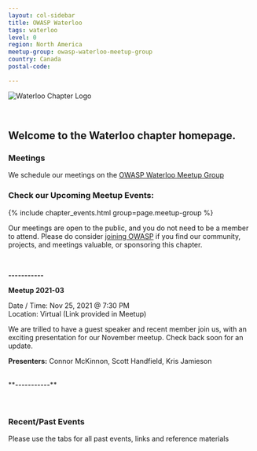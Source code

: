 ```yaml
---
layout: col-sidebar
title: OWASP Waterloo
tags: waterloo
level: 0
region: North America
meetup-group: owasp-waterloo-meetup-group
country: Canada
postal-code: 

---
```


![Waterloo Chapter Logo](assets/images/OWASP-waterloo-chapter.jpg)

<br>

Welcome to the Waterloo chapter homepage.
-----------------

### Meetings

We schedule our meetings on the [OWASP Waterloo Meetup Group](https://www.meetup.com/owasp-waterloo-meetup-group/)

### Check our Upcoming Meetup Events:
{% include chapter_events.html group=page.meetup-group %}

Our meetings are open to the public, and you do not need to be a member to attend. Please do consider [joining OWASP](https://owasp.org/membership/) if you find our community, projects, and meetings valuable, or sponsoring this chapter.

<br>


**-----------**

**Meetup 2021-03**

Date / Time: Nov 25, 2021 @ 7:30 PM <br>
Location: Virtual (Link provided in Meetup) 

We are trilled to have a guest speaker and recent member join us, with an exciting presentation for our November meetup. Check back soon for an update. 

**Presenters:**
Connor McKinnon,
Scott Handfield,
Kris Jamieson

<br> 
**-----------**
<br> 
<br> 
<br> 

### Recent/Past Events
Please use the tabs for all past events, links and reference materials 
